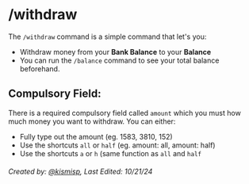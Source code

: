 # /withdraw

The `/withdraw` command is a simple command that let's you:
- Withdraw money from your **Bank Balance** to your **Balance**
- You can run the `/balance` command to see your total balance beforehand.

## Compulsory Field:

There is a required compulsory field called `amount` which you must how much money you want to withdraw. You can either:
- Fully type out the amount (eg. 1583, 3810, 152) 
- Use the shortcuts `all` or `half` (eg. amount: all, amount: half)
- Use the shortcuts `a` or `h` (same function as `all` and `half`



###### Created by: [@kismisp](https://discordapp.com/users/1206865169846632450), Last Edited: 10/21/24
